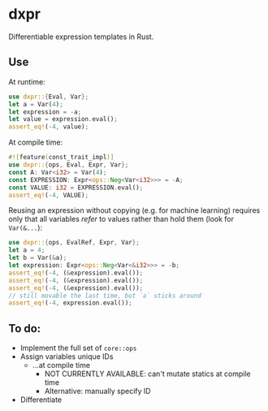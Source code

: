 # dxpr
Differentiable expression templates in Rust.

## Use

At runtime:
```rust
use dxpr::{Eval, Var};
let a = Var(4);
let expression = -a;
let value = expression.eval();
assert_eq!(-4, value);
```

At compile time:
```rust
#![feature(const_trait_impl)]
use dxpr::{ops, Eval, Expr, Var};
const A: Var<i32> = Var(4);
const EXPRESSION: Expr<ops::Neg<Var<i32>>> = -A;
const VALUE: i32 = EXPRESSION.eval();
assert_eq!(-4, VALUE);
```

Reusing an expression without copying (e.g. for machine learning) requires only that all variables _refer_ to values rather than hold them (look for `Var(&...`):
```rust
use dxpr::{ops, EvalRef, Expr, Var};
let a = 4;
let b = Var(&a);
let expression: Expr<ops::Neg<Var<&i32>>> = -b;
assert_eq!(-4, (&expression).eval());
assert_eq!(-4, (&expression).eval());
assert_eq!(-4, (&expression).eval());
// still movable the last time, but `a` sticks around
assert_eq!(-4, expression.eval());
```

## To do:
- Implement the full set of `core::ops`
- Assign variables unique IDs
  - ...at compile time
    - NOT CURRENTLY AVAILABLE: can't mutate statics at compile time
    - Alternative: manually specify ID
- Differentiate
